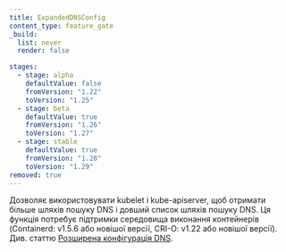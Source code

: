 ```yaml
---
title: ExpandedDNSConfig
content_type: feature_gate
_build:
  list: never
  render: false

stages:
  - stage: alpha 
    defaultValue: false
    fromVersion: "1.22"
    toVersion: "1.25"
  - stage: beta
    defaultValue: true
    fromVersion: "1.26"  
    toVersion: "1.27" 
  - stage: stable
    defaultValue: true
    fromVersion: "1.28"  
    toVersion: "1.29" 
removed: true
---
```

Дозволяє використовувати kubelet і kube-apiserver, щоб отримати більше шляхів пошуку DNS і довший список шляхів пошуку DNS. Ця функція потребує підтримки середовища виконання контейнерів (Containerd: v1.5.6 або новішої версії, CRI-O: v1.22 або новішої версії). Див. статтю [Розширена конфігурація DNS](/uk/docs/concepts/services-networking/dns-pod-service/#expanded-dns-configuration).
